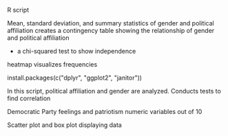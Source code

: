 R script

  Mean, standard deviation, and summary statistics of gender and political affiliation
  creates a contingency table showing the relationship of gender and political affiliation
  + a chi-squared test to show independence

  heatmap visualizes frequencies

  install.packages(c("dplyr", "ggplot2", "janitor"))

In this script, political affiliation and gender are analyzed.
Conducts tests to find correlation


Democratic Party feelings and patriotism numeric variables out of 10

Scatter plot and box plot displaying data
